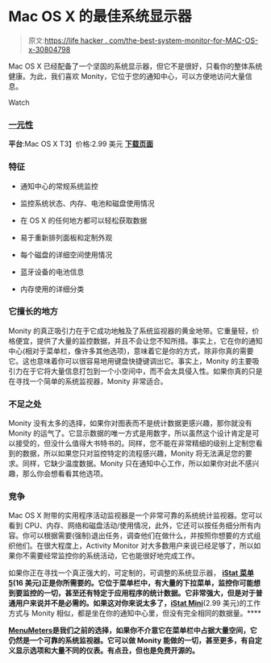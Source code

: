# Mac OS X 的最佳系统显示器

> 原文:[https://life hacker . com/the-best-system-monitor-for-MAC-OS-x-30804798](https://lifehacker.com/the-best-system-monitor-for-mac-os-x-30804798)

Mac OS X 已经配备了一个坚固的系统显示器，但它不是很好，只看你的整体系统健康。为此，我们喜欢 Monity，它位于您的通知中心，可以方便地访问大量信息。

Watch

### [一元性](https://itunes.apple.com/us/app/monity/id915542151?mt=12)

**平台**:Mac OS X
T3】价格:2.99 美元
[**下载页面**](https://itunes.apple.com/us/app/monity/id915542151?mt=12)

### 特征

*   通知中心的常规系统监控
*   监控系统状态、内存、电池和磁盘使用情况
*   在 OS X 的任何地方都可以轻松获取数据

*   易于重新排列面板和定制外观
*   每个磁盘的详细空间使用情况
*   蓝牙设备的电池信息
*   内存使用的详细分类

### 它擅长的地方

Monity 的真正吸引力在于它成功地触及了系统监视器的黄金地带。它重量轻，价格便宜，提供了大量的监控数据，并且不会让您不知所措。事实上，它在你的通知中心(相对于菜单栏，像许多其他选项)，意味着它是你的方式，除非你真的需要它。这也意味着你可以很容易地用键盘快捷键调出它。事实上，Monity 的主要吸引力在于它将大量信息打包到一个小空间中，而不会太具侵入性。如果你真的只是在寻找一个简单的系统监视器，Monity 非常适合。

### 不足之处

Monity 没有太多的选择，如果你对图表而不是统计数据更感兴趣，那你就没有 Monity 的运气了。它显示数据的唯一方式是用数字，所以虽然这个设计肯定是可以接受的，但没什么值得大书特书的。同样，您不能在非常精细的级别上定制您看到的数据，所以如果您只对监控特定的流程感兴趣，Monity 将无法满足您的要求。同样，它缺少温度数据。Monity 只在通知中心工作，所以如果你对此不感兴趣，那么你会想看看其他选项。

### 竞争

Mac OS X 附带的实用程序活动监视器是一个非常可靠的系统统计监视器。您可以看到 CPU、内存、网络和磁盘活动/使用情况，此外，它还可以按任务细分所有内容。你可以根据需要(强制)退出任务，调查他们在做什么，并按照你想要的方式组织他们。在很大程度上，Activity Monitor 对大多数用户来说已经足够了，所以如果你不需要经常监控你的系统活动，它也能很好地完成工作。

如果你正在寻找一个真正强大的，可定制的，可调整的系统显示器， [**iStat 菜单 5**](http://bjango.com/mac/istatmenus/)**(16 美元)正是你所需要的。它位于菜单栏中，有大量的下拉菜单，监控你可能想到要监控的一切，甚至还有特定于应用程序的统计数据。它非常强大，但是对于普通用户来说并不是必需的。如果这对你来说太多了，[**iStat Mini**](http://bjango.com/mac/istatmini/)**(2.99 美元)的工作方式与 Monity 相似，都是坐在你的通知中心里，但没有完全相同的数据量。****

****[**MenuMeters**](http://www.ragingmenace.com/software/menumeters/index.html)是我们之前的选择，如果你不介意它在菜单栏中占据大量空间，它仍然是一个可靠的系统监视器。它可以做 Monity 能做的一切，甚至更多，有自定义显示选项和大量不同的仪表。有点丑，但也是免费开源的。****